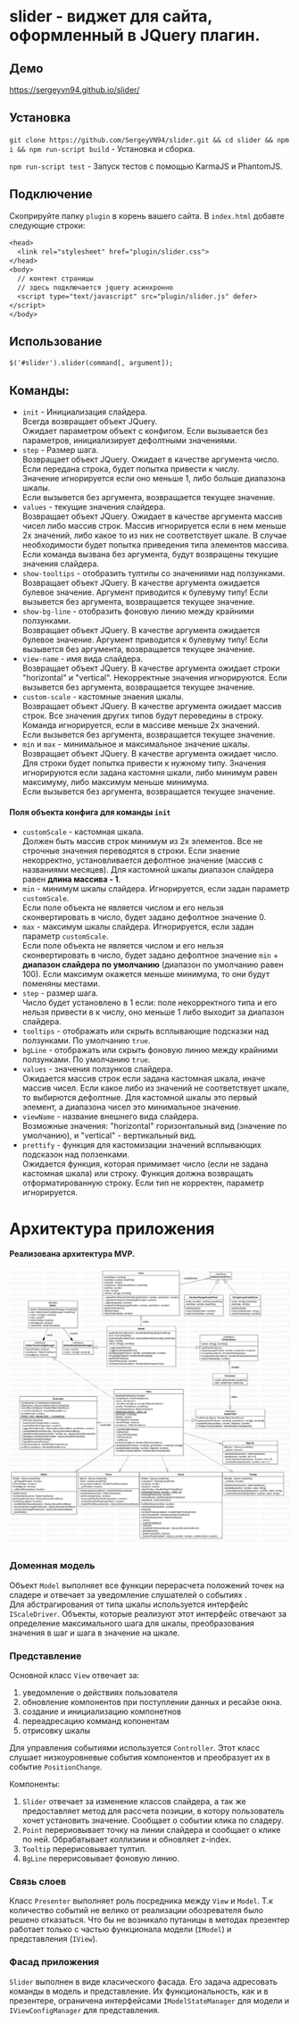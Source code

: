 # slider - виджет для сайта, оформленный в JQuery плагин.

## Демо
https://sergeyvn94.github.io/slider/

## Установка
`git clone https://github.com/SergeyVN94/slider.git && cd slider && npm i && npm run-script build` - Установка и сборка.
 
`npm run-script test` - Запуск тестов с помощью KarmaJS и PhantomJS.  

## Подключение

Скоприруйте папку `plugin` в корень вашего сайта. В `index.html` добавте следующие строки:  
```
<head>
  <link rel="stylesheet" href="plugin/slider.css">
</head>
<body>
  // контент страницы
  // здесь подключается jquery асинхронно
  <script type="text/javascript" src="plugin/slider.js" defer></script>
</body>
```

## Использование
```
$('#slider').slider(command[, argument]);
```

## Команды:
* `init` - Инициализация слайдера.  
Всегда возвращает объект JQuery.  
Ожидает параметром объект с конфигом. Если вызывается без параметров, инициализирует дефолтными значениями.
* `step` - Размер шага.  
Возвращает объект JQuery. Ожидает в качестве аргумента число. Если передана строка, будет попытка привести к числу.  
Значение игнорируется если оно меньше 1, либо больше диапазона шкалы.  
Если вызывется без аргумента, возвращается текущее значение.
* `values` - текущие значения слайдера.  
Возвращает объект JQuery. Ожидает в качестве аргумента массив чисел либо массив строк.
Массив игнорируется если в нем меньше 2х значений, либо какое то из них не соответствует шкале. В случае необходимости будет попытка приведения типа элементов массива.  
Если команда вызвана без аргумента, будут возвращены текущие значения слайдера.
* `show-tooltips` - отобразить тултипы со значениями над ползунками.   
Возвращает объект JQuery. В качестве аргумента ожидается булевое значение. Аргумент приводится к булевуму типу! Если вызывется без аргумента, возвращается текущее значение.
* `show-bg-line` - отобразить фоновую линию между крайними ползунками.   
Возвращает объект JQuery. В качестве аргумента ожидается булевое значение. Аргумент приводится к булевуму типу! Если вызывется без аргумента, возвращается текущее значение.
* `view-name` - имя вида слайдера.  
Возвращает объект JQuery. В качестве аргумента ожидает строки "horizontal" и "vertical". Некорректные значения игнорируются.
Если вызывется без аргумента, возвращается текущее значение. 
* `custom-scale` - кастомные знаения шкалы.  
Возвращает объект JQuery. В качестве аргумента ожидает массив строк. Все значения других типов будут переведины в строку. Команда игнорируется, если в массиве меньше 2х значений.  
Если вызывется без аргумента, возвращается текущее значение.
* `min` и `max` - минимальное и максимальное значение шкалы.  
Возвращает объект JQuery. В качестве аргумента ожидает число.
Для строки будет попытка привести к нужному типу. Значения игнорируются если задана кастомня шкали, либо минимум равен максимуму, либо максимум меньше минимума.  
Если вызывется без аргумента, возвращается текущее значение.
  
#### Поля объекта конфига для команды `init`
* `customScale` - кастомная шкала.  
Должен быть массив строк минимум из 2х элементов. Все не строчные значения переводятся в строки. Если знаение некорректно, установливается дефолтное значение (массив с названиями месяцев). Для кастомной шкалы диапазон слайдера равен **длина массива - 1**.
* `min` - минимум шкалы слайдера. Игнорируется, если задан параметр `customScale`.  
Если поле объекта не является числом и его нельзя сконвертировать в число, будет задано дефолтное значение 0.
* `max` - максимум шкалы слайдера. Игнорируется, если задан параметр `customScale`.  
Если поле объекта не является числом и его нельзя сконвертировать в число, будет задано дефолтное значение `min` + **диапазон слайдера по умолчанию** (диапазон по умолчанию равен 100). Если максимум окажется меньше минимума, то они будут поменяны местами.
* `step` - размер шага.  
Число будет установлено в 1 если: поле некорректного типа и его нельзя привести в к числу, оно меньше 1 либо выходит за диапазон слайдера.
* `tooltips` - отображать или скрыть всплывающие подсказки над ползунками. По умолчанию `true`.
* `bgLine` - отображать или скрыть фоновую линию между крайними ползунками. По умолчанию `true`.
* `values` - значения ползунков слайдера.  
Ожидается массив строк если задана кастомная шкала, иначе массив чисел. Если какое либо из значений не соответствует шкале, то выбирются дефолтные. Для кастомной шкалы это первый элемент, а диапазона чисел это минимальное значение.
* `viewName` - название внешнего вида слайдера.  
Возможные значения: "horizontal" горизонтальный вид (значение по умолчанию), и "vertical" - вертикальный вид.
* `prettify` - функция для кастомизации значений всплывающих подсказон над ползенками.  
Ожидается функция, которая примимает число (если не задана кастомная шкала) или строку. Функция должна возвращать отформатированную строку. Если тип не корректен, параметр игнорируется.

# Архитектура приложения
#### Реализована архитектура MVP.  
![alt text](/docs/uml.png)  



### Доменная модель

Объект `Model` выполняет все функции перерасчета положений точек на сладере и отвечает за уведомление слушателей о событиях .  
Для абстрагирования от типа шкалы используется интерфейс `IScaleDriver`.
Объекты, которые реализуют этот интерфейс отвечают за определение максимального шага для шкалы, преобразования значения в шаг и шага в значение на шкале.  

### Представление

Основной класс `View` отвечает за:
1) уведомление о действиях пользователя
2) обновление компонентов при поступлении данных и ресайзе окна.
3) создание и инициализацию компонетнов
4) переадресацию комманд копонентам
5) отрисовку шкалы
  
Для управления событиями используется `Controller`. Этот класс слушает низкоуровневые события компонентов и преобразует их в событие `PositionChange`.

Компоненты:
1) `Slider` отвечает за изменение классов слайдера, а так же предоставляет метод для рассчета позиции, в котору пользователь хочет установить значение. Сообщает о событии клика по сладеру.
2) `Point` перериовывает точку на линии слайдера и сообщает о клике по ней. Обрабатывает коллизиии и обновляет z-index.
3) `Tooltip` перерисовывает тултип.
4) `BgLine` перерисовывает фоновую линию.

### Связь слоев
Класс `Presenter` выполняет роль посредника между `View` и `Model`. Т.к количество событий не велико от реализации обозревателя было решено отказаться.
Что бы не возникало путаницы в методах презентер работает только с частью функционала модели (`IModel`) и представления (`IView`).

### Фасад приложения 
`Slider` выполнен в виде класического фасада. Его задача адресовать команды в модель и представление. Их функциональность, как и в презентере, ограничена интерфейсами `IModelStateManager` для модели и `IViewConfigManager` для представления.  
